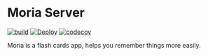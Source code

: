 # Moria Server

[![build](https://github.com/Chaoyingz/moria-server/actions/workflows/ci.yml/badge.svg)](https://github.com/Chaoyingz/moria-server/actions/workflows/ci.yml)
[![Deploy](https://github.com/Chaoyingz/moria-server/actions/workflows/deploy.yml/badge.svg)](https://github.com/Chaoyingz/moria-server/actions/workflows/deploy.yml)
[![codecov](https://codecov.io/gh/chaoyingz/moria-server/branch/main/graph/badge.svg?token=tk3uUpaONO)](https://codecov.io/gh/chaoyingz/moria-server)

Moria is a flash cards app, helps you remember things more easily.

